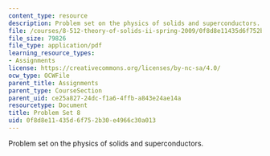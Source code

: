 ```yaml
---
content_type: resource
description: Problem set on the physics of solids and superconductors.
file: /courses/8-512-theory-of-solids-ii-spring-2009/0f8d8e11435d6f752b30e4966c30a013_MIT8_512s09_pset08.pdf
file_size: 79826
file_type: application/pdf
learning_resource_types:
- Assignments
license: https://creativecommons.org/licenses/by-nc-sa/4.0/
ocw_type: OCWFile
parent_title: Assignments
parent_type: CourseSection
parent_uid: ce25a827-24dc-f1a6-4ffb-a843e24ae14a
resourcetype: Document
title: Problem Set 8
uid: 0f8d8e11-435d-6f75-2b30-e4966c30a013
---
```

Problem set on the physics of solids and superconductors.
